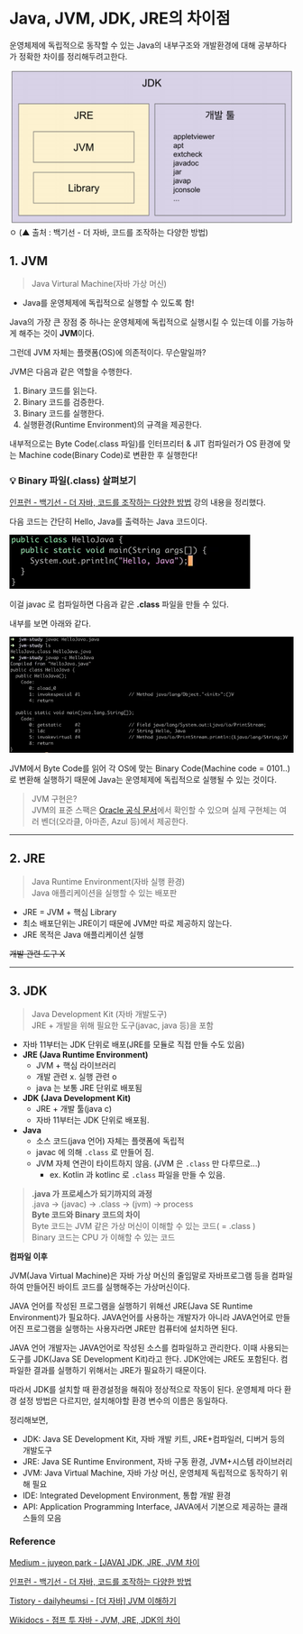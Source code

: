 # Java, JVM, JDK, JRE의 차이점

운영체제에 독립적으로 동작할 수 있는 Java의 내부구조와 개발환경에 대해 공부하다가 정확한 차이를 정리해두려고한다.

![img](../.vuepress/public/images/img-java/jvm-jdk-jre-01.png)
ㅇ
(▲ 출처 : 백기선 - 더 자바, 코드를 조작하는 다양한 방법)

## 1. JVM

> Java Virtural Machine(자바 가상 머신)  
- Java를 운영체제에 독립적으로 실행할 수 있도록 함!

Java의 가장 큰 장점 중 하나는 운영체제에 독립적으로 실행시킬 수 있는데 이를 가능하게 해주는 것이 **JVM**이다.

그런데 JVM 자체는 플랫폼(OS)에 의존적이다. 무슨말일까?

JVM은 다음과 같은 역할을 수행한다.

1. Binary 코드를 읽는다.
2. Binary 코드를 검증한다.
3. Binary 코드를 실행한다.
4. 실행환경(Runtime Environment)의 규격을 제공한다.

내부적으로는 Byte Code(.class 파일)를 인터프리터 & JIT 컴파일러가 OS 환경에 맞는 Machine code(Binary Code)로 변환한 후 실행한다!

### 💡 Binary 파일(.class) 살펴보기

[인프런 - 백기선 - 더 자바, 코드를 조작하는 다양한 방법](https://www.inflearn.com/course/the-java-code-manipulation) 강의 내용을 정리했다.

다음 코드는 간단히 Hello, Java를 출력하는 Java 코드이다.

![img](../.vuepress/public/images/img-java/jvm-jdk-jre-02.png)

이걸 javac 로 컴파일하면 다음과 같은 **.class** 파일을 만들 수 있다.

내부를 보면 아래와 같다.

![img](../.vuepress/public/images/img-java/jvm-jdk-jre-03.png)

JVM에서 Byte Code를 읽어 각 OS에 맞는 Binary Code(Machine code = 0101..)로 변환해 실행하기 때문에 Java는 운영체제에 독립적으로 실행될 수 있는 것이다.

> JVM 구현은?  
JVM의 표준 스팩은 [Oracle 공식 문서](https://docs.oracle.com/javase/specs/jvms/se11/html/)에서 확인할 수 있으며 실제 구현체는 여러 벤더(오라클, 아마존, Azul 등)에서 제공한다.

---

## 2. JRE

> Java Runtime Environment(자바 실행 환경)  
Java 애플리케이션을 실행할 수 있는 배포판

- JRE = JVM + 핵심 Library
- 최소 배포단위는 JRE이기 때문에 JVM만 따로 제공하지 않는다.
- JRE 목적은 Java 애플리케이션 실행

~~개발 관련 도구 X~~

---

## 3. JDK

> Java Development Kit (자바 개발도구)  
JRE + 개발을 위해 필요한 도구(javac, java 등)을 포함

- 자바 11부터는 JDK 단위로 배포(JRE를 모듈로 직접 만들 수도 있음)
- **JRE (Java Runtime Environment)**
    - JVM + 핵심 라이브러리
    - 개발 관련 x. 실행 관련 o
    - java 는 보통 JRE 단위로 배포됨
- **JDK (Java Development Kit)**
    - JRE + 개발 툴(java c)
    - 자바 11부터는 JDK 단위로 배포됨.
- **Java**
    - 소스 코드(java 언어) 자체는 플랫폼에 독립적
    - javac 에 의해 `.class` 로 만들어 짐.
    - JVM 자체 연관이 타이트하지 않음. (JVM 은 `.class` 만 다루므로...)
        - ex. Kotlin 과 kotlinc 로 `.class` 파일을 만들 수 있음.

> **.java 가 프로세스가 되기까지의 과정**  
.java -> (javac) -> .class -> (jvm) -> process  
**Byte 코드와 Binary 코드의 차이**  
Byte 코드는 JVM 같은 가상 머신이 이해할 수 있는 코드( = .class )  
Binary 코드는 CPU 가 이해할 수 있는 코드

**컴파일 이후**

JVM(Java Virtual Machine)은 자바 가상 머신의 줄임말로 자바프로그램 등을 컴파일하여 만들어진 바이트 코드를 실행해주는 가상머신이다.

JAVA 언어를 작성된 프로그램을 실행하기 위해선 JRE(Java SE Runtime Environment)가 필요하다. JAVA언어를 사용하는 개발자가 아니라 JAVA언어로 만들어진 프로그램을 실행하는 사용자라면 JRE만 컴퓨터에 설치하면 된다.

JAVA 언어 개발자는 JAVA언어로 작성된 소스를 컴파일하고 관리한다. 이때 사용되는 도구를 JDK(Java SE Development Kit)라고 한다. JDK안에는 JRE도 포함된다. 컴파일한 결과를 실행하기 위해서는 JRE가 필요하기 때문이다.

따라서 JDK를 설치할 때 환경설정을 해줘야 정상적으로 작동이 된다. 운영체제 마다 환경 설정 방법은 다르지만, 설치해야할 환경 변수의 이름은 동일하다.

정리해보면,

- JDK: Java SE Development Kit, 자바 개발 키트, JRE+컴파일러, 디버거 등의 개발도구
- JRE: Java SE Runtime Environment, 자바 구동 환경, JVM+시스템 라이브러리
- JVM: Java Virtual Machine, 자바 가상 머신, 운영체제 독립적으로 동작하기 위해 필요
- IDE: Integrated Development Environment, 통합 개발 환경
- API: Application Programming Interface, JAVA에서 기본으로 제공하는 클래스들의 모음

### Reference

[Medium - juyeon park - [JAVA] JDK, JRE, JVM 차이](https://medium.com/@pjuyeon25/java-jdk-jre-jvm-%EC%B0%A8%EC%9D%B4-b5a60fe4653)

[인프런 - 백기선 - 더 자바, 코드를 조작하는 다양한 방법](https://www.inflearn.com/course/the-java-code-manipulation)

[Tistory - dailyheumsi - [더 자바] JVM 이해하기](https://dailyheumsi.tistory.com/196)

[Wikidocs - 점프 투 자바 - JVM, JRE, JDK의 차이](https://wikidocs.net/257)